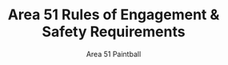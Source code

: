 ---
title: Area 51 Rules of Engagement & Safety Requirements
description: "Our rules of engagement as well as safety requirements for Area 51 Paintball."
images:
    - /images/area-51-logo.webp
author: Area 51 Paintball
publishDate: 2021-12-26
headless: true
safety_requirements:
    title: Safety Requirements
    list_items: 
    - Keep calm and play paintball.  Make sure you are keeping it at a pg rating.
    - Barrel covers on at all times
    - Masks on at all times
    - No cracks in paintball masks allowed
    - 285 Feet per second limit
    - Shoot only in designated game zones
    - Fingers on triggers only in active games
    - Avoid hazards
    - Keep your feet on the ground 
    - Report any and all hazards to Area 51 staff
    - Use safe and inspected equipment only
    - No alcohol or drugs
    - Leave wildlife at peace
    - FIELD PAINT ONLY
    - Report any and all problems to Area 51 Paintball staff
rules_of_engagement:
    title: Rules Of Engagement
    list_items:
    - Follow All Safety Requirements
    - All Area 51 Paintball staff decisions are final
    - Stay in bounds during active games
    - Shoot only in active game zones
    - Aiming is required before shooting
    - Eliminations only if paint breaks
    - Gun hits do count
    - Cease fire on eliminated players
    - If hit, leave game zone quickly
    - If unsure, ask for a paint check
    - Honesty is the best policy 
    - Keep bunkers where they are
    - Shoot designated targets only
    - Report any and all issues to Area 51 Staff
things_to_consider:
    title: Things To Consider
    list_items:
    - Bring coolers of non-alcoholic beverages
    - Bring food and necessary disposable utensils such as plates, forks, and spoons
    - We can help arrange Pizza Delivery for your party
    - Bring table clothes, decorations, tents, umbrellas, outdoor chairs, and any other creative things they can think of to enhance their paintball party guests’ experience
    - Request to play some private games together
    - Bring bug spray for those couple times of year when the mosquitoes are having a reunion at the field
    - We love pets but must ask that you leave yours at home
---